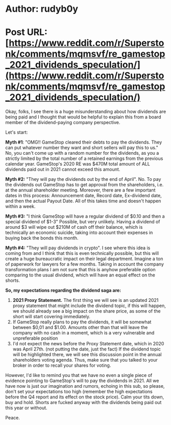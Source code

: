 # Author: rudyb0y
# Post URL: [https://www.reddit.com/r/Superstonk/comments/mqmsvf/re_gamestop_2021_dividends_speculation/](https://www.reddit.com/r/Superstonk/comments/mqmsvf/re_gamestop_2021_dividends_speculation/)


Okay, folks, I see there is a huge misunderstanding about how dividends are being paid and I thought that would be helpful to explain this from a board member of the dividend-paying company perspective.

Let's start:

**Myth #1**: "OMG!! GameStop cleared their debts to pay the dividends. They can put whatever number they want and short sellers will pay this to us." No, you can't come up with a random number for the dividends, as you a strictly limited by the total number of a retained earnings from the previous calendar year. GameStop's 2020 RE was $470M total amount of ALL dividends paid out in 2021 cannot exceed this amount.

**Myth #2:** "They will pay the dividends out by the end of April". No. To pay the dividends out GameStop has to get approval from the shareholders, i.e. at the annual shareholder meeting. Moreover, there are a few important dates in this process: Announcement date, Record date, Ex-dividend date, and then the actual Payout Date. All of this takes time and doesn't happen within a week.

**Myth #3:** "I think GameStop will have a regular dividend of $0.10 and then a special dividend of $1-3" Possible, but very unlikely. Having a dividend of around $3 will wipe out $210M of cash off their balance, which is technically an economic suicide, taking into account their expenses in buying back the bonds this month.

**Myth #4:** "They will pay dividends in crypto". I see where this idea is coming from and I think that this is even technically possible, but this will create a huge bureaucratic impact on their legal department. Imagine a ton of paperwork for lawyers for a few months. Taking in account the company transformation plans I am not sure that this is anyhow preferable option comparing to the usual dividend, which will have an equal effect on the shorts.

**So, my expectations regarding the dividend saga are:**

1. **2021 Proxy Statement.** The first thing we will see is an updated 2021 proxy statement that might include the dividend topic, if this will happen, we should already see a big impact on the share price, as some of the short will start covering immediately.
2. If GameStop really plans to pay the dividends, it will be somewhat between $0,01 and $1.00. Amounts other than that will leave the company with no cash in a moment, which is a very vulnerable and unpreferable position
3. I'd not expect the news before the Proxy Statement date, which in 2020 was April 27th. (not putting the date, just the fact) If the dividend topic will be highlighted there, we will see this discussion point in the annual shareholders voting agenda. Thus, make sure that you talked to your broker in order to recall your shares for voting.

However, I'd like to remind you that we have no even a single piece of evidence pointing to GameStop's will to pay the dividends in 2021. All we have now is just our imagination and rumors, echoing in this sub, so please, don't set your expectations too high (remember the high expectations before the Q4 report and its effect on the stock price). Calm your tits down, buy and hold. Shorts are fucked anyway with the dividends being paid out this year or without.

Peace.